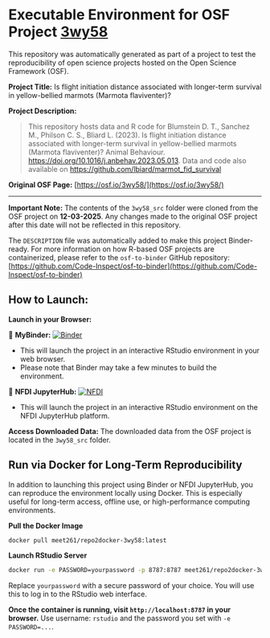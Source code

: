 # Executable Environment for OSF Project [3wy58](https://osf.io/3wy58/)

This repository was automatically generated as part of a project to test the reproducibility of open science projects hosted on the Open Science Framework (OSF).

**Project Title:** Is flight initiation distance associated with longer-term survival in yellow-bellied marmots (Marmota flaviventer)?

**Project Description:**
> This repository hosts data and R code for Blumstein D. T., Sanchez M., Philson C. S., Bliard L. (2023). Is flight initiation distance associated with longer-term survival in yellow-bellied marmots (Marmota flaviventer)? Animal Behaviour. https://doi.org/10.1016/j.anbehav.2023.05.013. Data and code also available on https://github.com/lbiard/marmot_fid_survival

**Original OSF Page:** [https://osf.io/3wy58/](https://osf.io/3wy58/)

---

**Important Note:** The contents of the `3wy58_src` folder were cloned from the OSF project on **12-03-2025**. Any changes made to the original OSF project after this date will not be reflected in this repository.

The `DESCRIPTION` file was automatically added to make this project Binder-ready. For more information on how R-based OSF projects are containerized, please refer to the `osf-to-binder` GitHub repository: [https://github.com/Code-Inspect/osf-to-binder](https://github.com/Code-Inspect/osf-to-binder)

## How to Launch:

**Launch in your Browser:**

🚀 **MyBinder:** [![Binder](https://mybinder.org/badge_logo.svg)](https://mybinder.org/v2/gh/code-inspect-binder/osf_3wy58/HEAD?urlpath=rstudio)

   * This will launch the project in an interactive RStudio environment in your web browser.
   * Please note that Binder may take a few minutes to build the environment.

🚀 **NFDI JupyterHub:** [![NFDI](https://nfdi-jupyter.de/images/nfdi_badge.svg)](https://hub.nfdi-jupyter.de/r2d/gh/code-inspect-binder/osf_3wy58/HEAD?urlpath=rstudio)

   * This will launch the project in an interactive RStudio environment on the NFDI JupyterHub platform.

**Access Downloaded Data:**
The downloaded data from the OSF project is located in the `3wy58_src` folder.

## Run via Docker for Long-Term Reproducibility

In addition to launching this project using Binder or NFDI JupyterHub, you can reproduce the environment locally using Docker. This is especially useful for long-term access, offline use, or high-performance computing environments.

**Pull the Docker Image**

```bash
docker pull meet261/repo2docker-3wy58:latest
```

**Launch RStudio Server**

```bash
docker run -e PASSWORD=yourpassword -p 8787:8787 meet261/repo2docker-3wy58
```
Replace `yourpassword` with a secure password of your choice. You will use this to log in to the RStudio web interface.

**Once the container is running, visit `http://localhost:8787` in your browser.**
Use username: `rstudio` and the password you set with `-e PASSWORD=...`.
